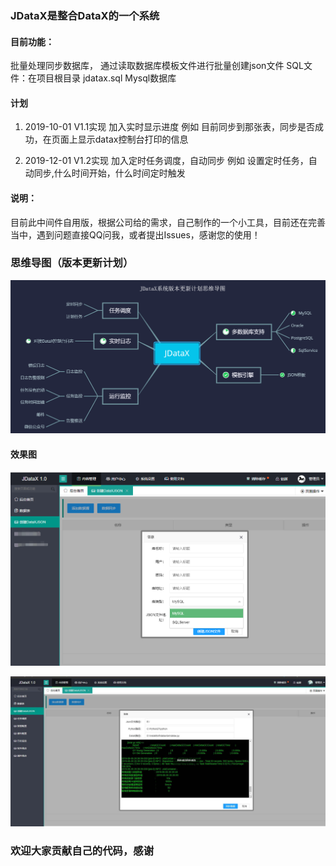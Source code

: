### JDataX是整合DataX的一个系统

#### 目前功能：
  批量处理同步数据库， 通过读取数据库模板文件进行批量创建json文件
  SQL文件：在项目根目录 jdatax.sql  Mysql数据库
  
#### 计划
1. 2019-10-01 V1.1实现 加入实时显示进度
    例如 目前同步到那张表，同步是否成功，在页面上显示datax控制台打印的信息

2. 2019-12-01 V1.2实现 加入定时任务调度，自动同步
    例如 设置定时任务，自动同步,什么时间开始，什么时间定时触发

#### 说明：
  目前此中间件自用版，根据公司给的需求，自己制作的一个小工具，目前还在完善当中，遇到问题直接QQ问我，或者提出Issues，感谢您的使用！

### 思维导图（版本更新计划）
![JDataX思维导图](https://github.com/andotorg/JDataX/blob/master/JDataX.png)

#### 效果图
![xgt](https://github.com/andotorg/JDataX/blob/master/GSSB%7DZCF%25D%40E2J%5BH7X_1%5B66.png "效果图")

![实时回传控制台日志](https://github.com/andotorg/JDataX/blob/master/TIM%E6%88%AA%E5%9B%BE20190805202916.jpg)

### 欢迎大家贡献自己的代码，感谢
